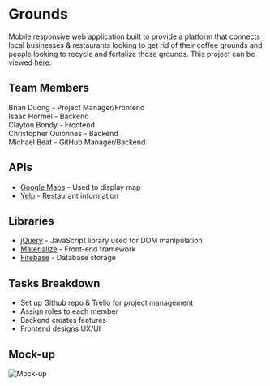# Grounds

Mobile responsive web application built to provide a platform that connects local businesses & restaurants looking to get rid of their coffee grounds and people looking to recycle and fertalize those grounds. This project can be viewed [here](https://michaelbeat.github.io/Project_1/).

## Team Members
Brian Duong - Project Manager/Frontend  
Isaac Hormel - Backend  
Clayton Bondy - Frontend  
Christopher Quionnes - Backend  
Michael Beat - GitHub Manager/Backend  

## APIs
* [Google Maps](https://developers.google.com/maps/documentation/) - Used to display map
* [Yelp](https://www.yelp.com/fusion) - Restaurant information

## Libraries
* [jQuery](https://jquery.com/) - JavaScript library used for DOM manipulation
* [Materialize](https://materializecss.com/) - Front-end framework
* [Firebase](https://firebase.google.com/) - Database storage

## Tasks Breakdown
* Set up Github repo & Trello for project management
* Assign roles to each member
* Backend creates features
* Frontend designs UX/UI

## Mock-up

![Mock-up](https://user-images.githubusercontent.com/38300070/48158943-85f37a00-e299-11e8-914c-07eeaa850425.JPG)
